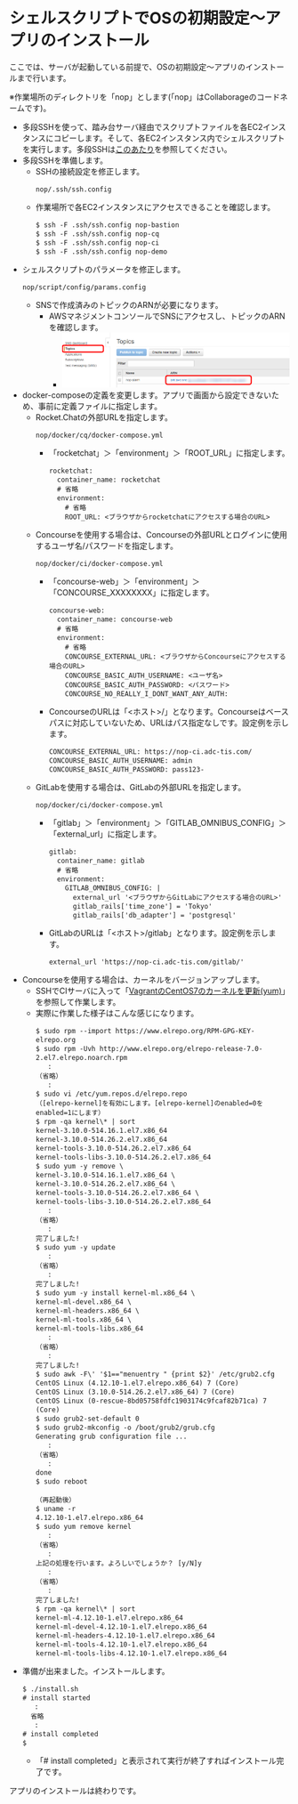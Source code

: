 シェルスクリプトでOSの初期設定～アプリのインストール
================================================================

ここでは、サーバが起動している前提で、OSの初期設定～アプリのインストールまで行います。

※作業場所のディレクトリを「nop」とします(「nop」はCollaborageのコードネームです)。

- 多段SSHを使って、踏み台サーバ経由でスクリプトファイルを各EC2インスタンスにコピーします。そして、各EC2インスタンス内でシェルスクリプトを実行します。多段SSHは[このあたり](https://www.google.co.jp/search?q=%E5%A4%9A%E6%AE%B5ssh&oq=%E5%A4%9A%E6%AE%B5ssh&gs_l=psy-ab.3..0i71k1l4.0.0.0.3362.0.0.0.0.0.0.0.0..0.0....0...1..64.psy-ab..0.0.0.vBzx5nON7hY)を参照してください。
- 多段SSHを準備します。
  - SSHの接続設定を修正します。
    ```
    nop/.ssh/ssh.config
    ```
  - 作業場所で各EC2インスタンスにアクセスできることを確認します。
    ```
    $ ssh -F .ssh/ssh.config nop-bastion
    $ ssh -F .ssh/ssh.config nop-cq
    $ ssh -F .ssh/ssh.config nop-ci
    $ ssh -F .ssh/ssh.config nop-demo
    ```
- シェルスクリプトのパラメータを修正します。
    ```
    nop/script/config/params.config
    ```
  - SNSで作成済みのトピックのARNが必要になります。
    - AWSマネジメントコンソールでSNSにアクセスし、トピックのARNを確認します。
      - ![SNSのトピックARN](images/aws-sns-topicarn.png)
- docker-composeの定義を変更します。アプリで画面から設定できないため、事前に定義ファイルに指定します。
  - Rocket.Chatの外部URLを指定します。
    ```
    nop/docker/cq/docker-compose.yml
    ```
    - 「rocketchat」＞「environment」＞「ROOT_URL」に指定します。
      ```
      rocketchat:
        container_name: rocketchat
        # 省略
        environment:
          # 省略
          ROOT_URL: <ブラウザからrocketchatにアクセスする場合のURL>
      ```
  - Concourseを使用する場合は、Concourseの外部URLとログインに使用するユーザ名/パスワードを指定します。
    ```
    nop/docker/ci/docker-compose.yml
    ```
    - 「concourse-web」＞「environment」＞「CONCOURSE_XXXXXXXX」に指定します。
      ```
      concourse-web:
        container_name: concourse-web
        # 省略
        environment:
          # 省略
          CONCOURSE_EXTERNAL_URL: <ブラウザからConcourseにアクセスする場合のURL>
          CONCOURSE_BASIC_AUTH_USERNAME: <ユーザ名>
          CONCOURSE_BASIC_AUTH_PASSWORD: <パスワード>
          CONCOURSE_NO_REALLY_I_DONT_WANT_ANY_AUTH:
      ```
    - ConcourseのURLは「<ホスト>/」となります。Concourseはベースパスに対応していないため、URLはパス指定なしです。設定例を示します。
      ```
      CONCOURSE_EXTERNAL_URL: https://nop-ci.adc-tis.com/
      CONCOURSE_BASIC_AUTH_USERNAME: admin
      CONCOURSE_BASIC_AUTH_PASSWORD: pass123-
      ```
  - GitLabを使用する場合は、GitLabの外部URLを指定します。
    ```
    nop/docker/ci/docker-compose.yml
    ```
    - 「gitlab」＞「environment」＞「GITLAB_OMNIBUS_CONFIG」＞「external_url」に指定します。
      ```
      gitlab:
        container_name: gitlab
        # 省略
        environment:
          GITLAB_OMNIBUS_CONFIG: |
            external_url '<ブラウザからGitLabにアクセスする場合のURL>'
            gitlab_rails['time_zone'] = 'Tokyo'
            gitlab_rails['db_adapter'] = 'postgresql'
      ```
    - GitLabのURLは「<ホスト>/gitlab」となります。設定例を示します。
      ```
      external_url 'https://nop-ci.adc-tis.com/gitlab/'
      ```
- Concourseを使用する場合は、カーネルをバージョンアップします。
  - SSHでCIサーバに入って「[VagrantのCentOS7のカーネルを更新(yum)](http://qiita.com/reflet/items/b1d9f169dfdad69c4d35)」を参照して作業します。
  - 実際に作業した様子はこんな感じになります。
    ```
    $ sudo rpm --import https://www.elrepo.org/RPM-GPG-KEY-elrepo.org
    $ sudo rpm -Uvh http://www.elrepo.org/elrepo-release-7.0-2.el7.elrepo.noarch.rpm
       :
    （省略）
       :
    $ sudo vi /etc/yum.repos.d/elrepo.repo
    （[elrepo-kernel]を有効にします。[elrepo-kernel]のenabled=0をenabled=1にします）
    $ rpm -qa kernel\* | sort
    kernel-3.10.0-514.16.1.el7.x86_64
    kernel-3.10.0-514.26.2.el7.x86_64
    kernel-tools-3.10.0-514.26.2.el7.x86_64
    kernel-tools-libs-3.10.0-514.26.2.el7.x86_64
    $ sudo yum -y remove \
    kernel-3.10.0-514.16.1.el7.x86_64 \
    kernel-3.10.0-514.26.2.el7.x86_64 \
    kernel-tools-3.10.0-514.26.2.el7.x86_64 \
    kernel-tools-libs-3.10.0-514.26.2.el7.x86_64
       :
    （省略）
       :
    完了しました!
    $ sudo yum -y update
       :
    （省略）
       :
    完了しました!
    $ sudo yum -y install kernel-ml.x86_64 \
    kernel-ml-devel.x86_64 \
    kernel-ml-headers.x86_64 \
    kernel-ml-tools.x86_64 \
    kernel-ml-tools-libs.x86_64
       :
    （省略）
       :
    完了しました!
    $ sudo awk -F\' '$1=="menuentry " {print $2}' /etc/grub2.cfg
    CentOS Linux (4.12.10-1.el7.elrepo.x86_64) 7 (Core)
    CentOS Linux (3.10.0-514.26.2.el7.x86_64) 7 (Core)
    CentOS Linux (0-rescue-8bd05758fdfc1903174c9fcaf82b71ca) 7 (Core)
    $ sudo grub2-set-default 0
    $ sudo grub2-mkconfig -o /boot/grub2/grub.cfg
    Generating grub configuration file ...
       :
    （省略）
       :
    done
    $ sudo reboot

    （再起動後）
    $ uname -r
    4.12.10-1.el7.elrepo.x86_64
    $ sudo yum remove kernel
       :
    （省略）
       :
    上記の処理を行います。よろしいでしょうか？ [y/N]y
       :
    （省略）
       :
    完了しました!
    $ rpm -qa kernel\* | sort
    kernel-ml-4.12.10-1.el7.elrepo.x86_64
    kernel-ml-devel-4.12.10-1.el7.elrepo.x86_64
    kernel-ml-headers-4.12.10-1.el7.elrepo.x86_64
    kernel-ml-tools-4.12.10-1.el7.elrepo.x86_64
    kernel-ml-tools-libs-4.12.10-1.el7.elrepo.x86_64
    ```
- 準備が出来ました。インストールします。
  ```
  $ ./install.sh
  # install started
     :
    省略
     :
  # install completed
  $ 
  ```
  - 「# install completed」と表示されて実行が終了すればインストール完了です。

アプリのインストールは終わりです。
